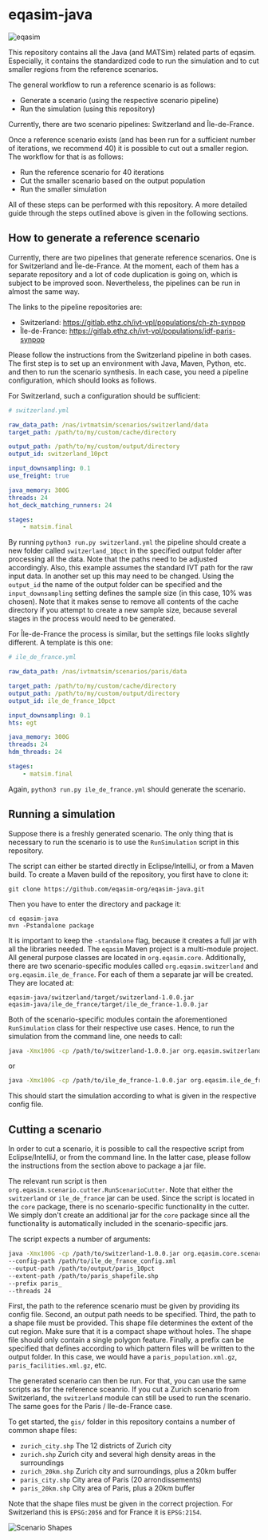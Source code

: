 # eqasim-java

![eqasim](docs/top.png "eqasim")

This repository contains all the Java (and MATSim) related parts of eqasim.
Especially, it contains the standardized code to run the simulation and to cut
smaller regions from the reference scenarios.

The general workflow to run a reference scenario is as follows:
- Generate a scenario (using the respective scenario pipeline)
- Run the simulation (using this repository)

Currently, there are two scenario pipelines: Switzerland and Île-de-France.

Once a reference scenario exists (and has been run for a sufficient number of
iterations, we recommend 40) it is possible to cut out a smaller region. The
workflow for that is as follows:
- Run the reference scenario for 40 iterations
- Cut the smaller scenario based on the output population
- Run the smaller simulation

All of these steps can be performed with this repository. A more detailed guide
through the steps outlined above is given in the following sections.

## How to generate a reference scenario

Currently, there are two pipelines that generate reference scenarios. One is for
Switzerland and Île-de-France. At the moment, each of them has a separate
repository and a lot of code duplication is going on, which is subject to be
improved soon. Nevertheless, the pipelines can be run in almost the same way.

The links to the pipeline repositories are:
- Switzerland: https://gitlab.ethz.ch/ivt-vpl/populations/ch-zh-synpop
- Île-de-France: https://gitlab.ethz.ch/ivt-vpl/populations/idf-paris-synpop

Please follow the instructions from the Switzerland pipeline in both cases. The
first step is to set up an environment with Java, Maven, Python, etc. and then
to run the scenario synthesis. In each case, you need a pipeline configuration,
which should looks as follows.

For Switzerland, such a configuration should be sufficient:
```yml
# switzerland.yml

raw_data_path: /nas/ivtmatsim/scenarios/switzerland/data
target_path: /path/to/my/custom/cache/directory

output_path: /path/to/my/custom/output/directory
output_id: switzerland_10pct

input_downsampling: 0.1
use_freight: true

java_memory: 300G
threads: 24
hot_deck_matching_runners: 24

stages:
    - matsim.final
```

By running `python3 run.py switzerland.yml` the pipeline should create a new folder
called `switzerland_10pct` in the specified output folder after processing all
the data. Note that the paths need to be adjusted accordingly. Also, this example
assumes the standard IVT path for the raw input data. In another set up this
may need to be changed. Using the `output_id` the name of the output folder can
be specified and the `input_downsampling` setting defines the sample size (in
this case, 10% was chosen). Note that it makes sense to remove all contents of
the cache directory if you attempt to create a new sample size, because several
stages in the process would need to be generated.

For Île-de-France the process is similar, but the settings file looks slightly
different. A template is this one:

```yml
# ile_de_france.yml

raw_data_path: /nas/ivtmatsim/scenarios/paris/data

target_path: /path/to/my/custom/cache/directory
output_path: /path/to/my/custom/output/directory
output_id: ile_de_france_10pct

input_downsampling: 0.1
hts: egt

java_memory: 300G
threads: 24
hdm_threads: 24

stages:
    - matsim.final
```

Again, `python3 run.py ile_de_france.yml` should generate the scenario.

## Running a simulation

Suppose there is a freshly generated scenario. The only
thing that is necessary to run the scenario is to use the `RunSimulation` script
in this repository.

The script can either be started directly in Eclipse/IntelliJ, or from a Maven
build. To create a Maven build of the repository, you first have to clone it:

    git clone https://github.com/eqasim-org/eqasim-java.git

Then you have to enter the directory and package it:

    cd eqasim-java
    mvn -Pstandalone package

It is important to keep the `-standalone` flag, because it creates a full jar
with all the libraries needed. The `eqasim` Maven project is a multi-module
project. All general purpose classes are located in `org.eqasim.core`. Additionally,
there are two scenario-specific modules called `org.eqasim.switzerland` and
`org.eqasim.ile_de_france`. For each of them a separate jar will be created. They
are located at:

    eqasim-java/switzerland/target/switzerland-1.0.0.jar
    eqasim-java/ile_de_france/target/ile_de_france-1.0.0.jar

Both of the scenario-specific modules contain the aforementioned `RunSimulation` class
for their respective use cases. Hence, to run the simulation from the command
line, one needs to call:

```bash
java -Xmx100G -cp /path/to/switzerland-1.0.0.jar org.eqasim.switzerland.RunSimulation --config-path /path/to/switzerland_config.xml
```
or

```bash
java -Xmx100G -cp /path/to/ile_de_france-1.0.0.jar org.eqasim.ile_de_france.RunSimulation --config-path /path/to/ile_de_france_config.xml
```

This should start the simulation according to what is given in the respective
config file.

## Cutting a scenario

In order to cut a scenario, it is possible to call the respective script from
Eclipse/IntelliJ, or from the command line. In the latter case, please follow
the instructions from the section above to package a jar file.

The relevant run script is then `org.eqasim.scenario.cutter.RunScenarioCutter`.
Note that either the `switzerland` or `ile_de_france`
jar can be used. Since the script is located in the `core` package, there is no
scenario-specific functionality in the cutter. We simply don't create an additional
jar for the `core` package since all the functionality is automatically included in
the scenario-specific jars.

The script expects a number of arguments:

```bash
java -Xmx100G -cp /path/to/switzerland-1.0.0.jar org.eqasim.core.scenario.cutter.RunScenarioCutter
--config-path /path/to/ile_de_france_config.xml
--output-path /path/to/output/paris_10pct
--extent-path /path/to/paris_shapefile.shp
--prefix paris_
--threads 24
```

First, the path to the reference scenario must be given by providing its config
file. Second, an output path needs to be specified. Third, the path to a shape file
must be provided. This shape file determines the extent of the cut region. Make
sure that it is a compact shape without holes. The shape file should only contain
a single polygon feature. Finally, a prefix can be specified that defines according
to which pattern files will be written to the output folder. In this case, we would
have a `paris_population.xml.gz`, `paris_facilities.xml.gz`, etc.

The generated scenario can then be run. For that, you can use the same scripts
as for the reference sceanrio. If you cut a Zurich scenario from Switzerland,
the `switzerland` module can still be used to run the scenario. The same goes
for the Paris / Ile-de-France case.

To get started, the `gis/` folder in this repository contains a number of common
shape files:
- `zurich_city.shp` The 12 districts of Zurich city
- `zurich.shp` Zurich city and several high density areas in the surroundings
- `zurich_20km.shp` Zurich city and surroundings, plus a 20km buffer
- `paris_city.shp` City area of Paris (20 arrondissements)
- `paris_20km.shp` City area of Paris, plus a 20km buffer

Note that the shape files must be given in the correct projection. For Switzerland
this is `EPSG:2056` and for France it is `EPSG:2154`.

![Scenario Shapes](gis/shapes.png "Scenario Shapes")

